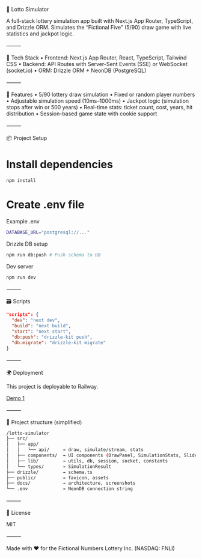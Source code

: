 🎯 Lotto Simulator

A full-stack lottery simulation app built with Next.js App Router, TypeScript, and Drizzle ORM. Simulates the “Fictional Five” (5/90) draw game with live statistics and jackpot logic.

⸻

🚀 Tech Stack
• Frontend: Next.js App Router, React, TypeScript, Tailwind CSS
• Backend: API Routes with Server-Sent Events (SSE) or WebSocket (socket.io)
• ORM: Drizzle ORM + NeonDB (PostgreSQL)

⸻

🧪 Features
• 5/90 lottery draw simulation
• Fixed or random player numbers
• Adjustable simulation speed (10ms–1000ms)
• Jackpot logic (simulation stops after win or 500 years)
• Real-time stats: ticket count, cost, years, hit distribution
• Session-based game state with cookie support

⸻

📦 Project Setup

# Install dependencies

```bash
npm install
```

# Create .env file

Example .env

```bash
DATABASE_URL="postgresql://..."
```

Drizzle DB setup

```bash
npm run db:push # Push schema to DB
```

Dev server

```bash
npm run dev
```

⸻

🗃️ Scripts

```json
"scripts": {
  "dev": "next dev",
  "build": "next build",
  "start": "next start",
  "db:push": "drizzle-kit push",
  "db:migrate": "drizzle-kit migrate"
}
```

⸻

🌍 Deployment

This project is deployable to Railway.

[Demo 1](https://lotto-simulator-production.up.railway.app/)

⸻

📁 Project structure (simplified)

```bash
/lotto-simulator
├── src/
│   ├── app/
│   │   └── api/     → draw, simulate/stream, stats
│   ├── components/  → UI components (DrawPanel, SimulationStats, Slider etc.)
│   ├── lib/         → utils, db, session, socket, constants
│   └── types/       → SimulationResult
├── drizzle/         → schema.ts
├── public/          → favicon, assets
├── docs/            → architecture, screenshots
└── .env             → NeonDB connection string
```

⸻

📜 License

MIT

⸻

Made with ❤️ for the Fictional Numbers Lottery Inc. (NASDAQ: FNLI)
